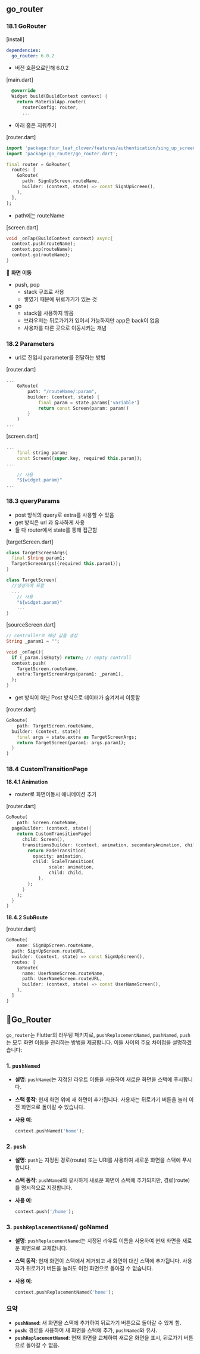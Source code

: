 ## go_router

### 18.1 GoRouter

[install]

```yaml
dependencies:
  go_router: 6.0.2
```

- 버전 호환으로인해 6.0.2

[main.dart]

```dart
  @override
  Widget build(BuildContext context) {
    return MaterialApp.router(
      routerConfig: router,
      ...
```

- 아래 홈은 지워주기

[router.dart]

```dart
import 'package:four_leaf_clover/features/authentication/sing_up_screen.dart';
import 'package:go_router/go_router.dart';

final router = GoRouter(
  routes: [
    GoRoute(
      path: SignUpScreen.routeName,
      builder: (context, state) => const SignUpScreen(),
    ),
  ],
);
```

- path에는 routeName

[screen.dart]

```dart
void _onTap(BuildContext context) async{
  context.push(routeName);
  context.pop(routeName);
  context.go(routeName);
}
```

📍 **화면 이동**

- push, pop
  - stack 구조로 사용
  - 쌓였기 때문에 뒤로가기가 있는 것
- go
  - stack을 사용하지 않음
  - 브라우저는 뒤로가기가 있어서 가능하지만 app은 back이 없음
  - 사용자를 다른 곳으로 이동시키는 개념

### 18.2 Parameters

- url로 진입시 parameter를 전달하는 방법

[router.dart]

```dart
...
	GoRoute(
		path: "/routeName/:param",
		builder: (context, state) {
			final param = state.params['variable']
			return const Screen(param: param!)
		}
	)
...
```

[screen.dart]

```dart
...
	final string param;
	const Screen({super.key, required this.param});
...

	// 사용
	"${widget.param}"
...
```

### 18.3 queryParams

- post 방식의 query로 extra를 사용할 수 있음
- get 방식은 url 과 유사하게 사용
- 둘 다 router에서 state를 통해 접근함

[targetScreen.dart]

```dart
class TargetScreenArgs{
  final String param1;
  TargetScreenArgs({required this.param1});
}

class TargetScreen{
  //생성자에 포함
  ...
	// 사용
	"${widget.param}"
	...
}
```

[sourceScreen.dart]

```dart
// controller로 해당 값을 생성
String _param1 = "";

void _onTap(){
  if (_param.isEmpty) return; // empty controll
  context.push(
    TargetScreen.routeName,
    extra:TargetScreenArgs(param1: _param1),
  );
}
```

- get 방식이 아닌 Post 방식으로 데이터가 숨겨져서 이동함

[router.dart]

```dart
GoRoute(
	path: TargetScreen.routeName,
  builder: (context, state){
    final args = state.extra as TargetScreenArgs;
    return TargetScreen(param1: args.param1);
  }
)
```

### 18.4 CustomTransitionPage

**18.4.1 Animation**

- router로 화면이동시 애니메이션 추가

[router.dart]

```dart
GoRoute(
	path: Screen.routeName,
  pageBuilder: (context, state){
    return CustomTransitionPage(
      child: Screen(),
      transitionsBuilder: (context, animation, secondaryAnimation, child){
        return FadeTransition(
          opacity: animation,
          child: ScaleTransition(
            	scale: animation,
            	child: child,
            ), 
        );
      }
    );
  }
)
```

**18.4.2 SubRoute**

[router.dart]

```dart
GoRoute(
	name: SignUpScreen.routeName,
  path: SignUpScreen.routeURL,
  builder: (context, state) => const SignUpScreen(),
  routes: [
    GoRoute(
      name: UserNameScrren.routeName,
      path: UserNameScreen.routeURL,
      builder: (context, state) => const UserNameScreen(),
    ),
  ]
)
```



## 📍Go_Router

`go_router`는 Flutter의 라우팅 패키지로, `pushReplacementNamed`, `pushNamed`, `push`는 모두 화면 이동을 관리하는 방법을 제공합니다. 이들 사이의 주요 차이점을 설명하겠습니다:

### 1. `pushNamed`

- **설명**: `pushNamed`는 지정된 라우트 이름을 사용하여 새로운 화면을 스택에 푸시합니다.

- **스택 동작**: 현재 화면 위에 새 화면이 추가됩니다. 사용자는 뒤로가기 버튼을 눌러 이전 화면으로 돌아갈 수 있습니다.

- **사용 예**:

  ```dart
  context.pushNamed('home');
  ```

### 2. `push`

- **설명**: `push`는 지정된 경로(route) 또는 URI를 사용하여 새로운 화면을 스택에 푸시합니다.

- **스택 동작**: `pushNamed`와 유사하게 새로운 화면이 스택에 추가되지만, 경로(route)를 명시적으로 지정합니다.

- **사용 예**:

  ```dart
  context.push('/home');
  ```

### 3. `pushReplacementNamed`/ goNamed

- **설명**: `pushReplacementNamed`는 지정된 라우트 이름을 사용하여 현재 화면을 새로운 화면으로 교체합니다.

- **스택 동작**: 현재 화면이 스택에서 제거되고 새 화면이 대신 스택에 추가됩니다. 사용자가 뒤로가기 버튼을 눌러도 이전 화면으로 돌아갈 수 없습니다.

- **사용 예**:

  ```dart
  context.pushReplacementNamed('home');
  ```

### 요약

- **`pushNamed`**: 새 화면을 스택에 추가하여 뒤로가기 버튼으로 돌아갈 수 있게 함.
- **`push`**: 경로를 사용하여 새 화면을 스택에 추가, `pushNamed`와 유사.
- **`pushReplacementNamed`**: 현재 화면을 교체하여 새로운 화면을 표시, 뒤로가기 버튼으로 돌아갈 수 없음.
